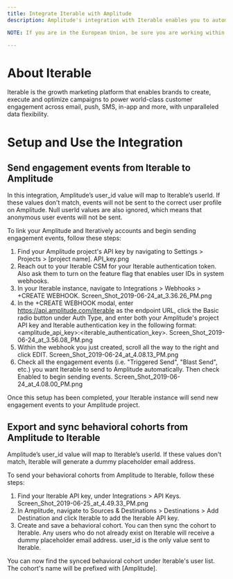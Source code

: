 ```yaml
---
title: Integrate Iterable with Amplitude
description: Amplitude's integration with Iterable enables you to automatically ingest Iterable's campaign metrics into your Amplitude projects. Use them to better understand how users engage across all channels, and how this engagement affects usage down-funnel in your product. Then identify and sync behavioral cohorts back to Iterable to generate effective personalized messaging.

NOTE: If you are in the European Union, be sure you are working within the eu.amplitude.com domain, as opposed to amplitude.com .

---
```

# About Iterable
Iterable is the growth marketing platform that enables brands to create, execute and optimize campaigns to power world-class customer engagement across email, push, SMS, in-app and more, with unparalleled data flexibility.

# Setup and Use the Integration

## Send engagement events from Iterable to Amplitude
In this integration, Amplitude’s user_id value will map to Iterable’s userId. If these values don't match, events will not be sent to the correct user profile on Amplitude. Null userId values are also ignored, which means that anonymous user events will not be sent.

To link your Amplitude and Iteratively accounts and begin sending engagement events, follow these steps:

1. Find your Amplitude project's API key by navigating to Settings > Projects > [project name]. 
API_key.png
2. Reach out to your Iterable CSM for your Iterable authentication token. Also ask them to turn on the feature flag that enables user IDs in system webhooks.
3. In your Iterable instance, navigate to Integrations > Webhooks > +CREATE WEBHOOK.
Screen_Shot_2019-06-24_at_3.36.26_PM.png
4. In the +CREATE WEBHOOK modal, enter https://api.amplitude.com/iterable as the endpoint URL, click the Basic radio button under Auth Type, and enter both your Amplitude's project API key and Iterable authentication key in the following format: <amplitude_api_key>:<iterable_authentication_key>.
Screen_Shot_2019-06-24_at_3.56.08_PM.png
5. Within the webhook you just created, scroll all the way to the right and click EDIT.
Screen_Shot_2019-06-24_at_4.08.13_PM.png
6. Check all the engagement events (i.e. "Triggered Send", "Blast Send", etc.) you want Iterable to send to Amplitude automatically. Then check Enabled to begin sending events.
Screen_Shot_2019-06-24_at_4.08.00_PM.png

Once this setup has been completed, your Iterable instance will send new engagement events to your Amplitude project.

## Export and sync behavioral cohorts from Amplitude to Iterable
Amplitude’s user_id value will map to Iterable’s userId. If these values don't match, Iterable will generate a dummy placeholder email address.

To send your behavioral cohorts from Amplitude to Iterable, follow these steps:

1. Find your Iterable API key, under Integrations > API Keys.
Screen_Shot_2019-06-25_at_4.49.33_PM.png
2. In Amplitude, navigate to Sources & Destinations > Destinations > Add Destination and click Iterable to add the Iterable API key.
3. Create and save a behavioral cohort. You can then sync the cohort to Iterable. Any users who do not already exist on Iterable will receive a dummy placeholder email address. user_id is the only value sent to Iterable.

You can now find the synced behavioral cohort under Iterable's user list. The cohort's name will be prefixed with [Amplitude]. 